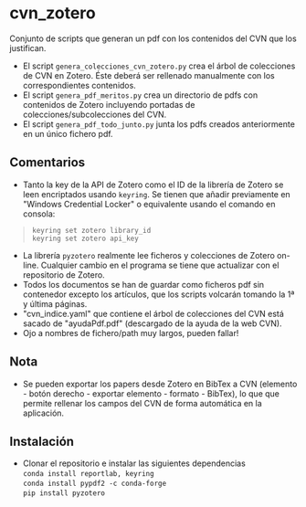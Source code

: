 # cvn_zotero
Conjunto de scripts que generan un pdf con los contenidos del CVN que los justifican.

* El script `genera_colecciones_cvn_zotero.py` crea el árbol de colecciones de CVN en Zotero. Éste deberá ser rellenado manualmente con los correspondientes contenidos.
* El script `genera_pdf_meritos.py` crea un directorio de pdfs con contenidos de Zotero incluyendo portadas de colecciones/subcolecciones del CVN.
* El script `genera_pdf_todo_junto.py` junta los pdfs creados anteriormente en un único fichero pdf.

## Comentarios
* Tanto la key de la API de Zotero como el ID de la librería de Zotero se leen encriptados usando `keyring`.
Se tienen que añadir previamente en "Windows Credential Locker" o equivalente usando el comando en consola:
> `keyring set zotero library_id`  
> `keyring set zotero api_key`
* La librería `pyzotero` realmente lee ficheros y colecciones de Zotero on-line. Cualquier cambio en el programa se tiene que actualizar con el repositorio de Zotero.
* Todos los documentos se han de guardar como ficheros pdf sin contenedor excepto los artículos, que los scripts volcarán tomando la 1ª y última páginas.
* "cvn_indice.yaml" que contiene el árbol de colecciones del CVN está sacado de "ayudaPdf.pdf" (descargado de la ayuda de la web CVN).
* Ojo a nombres de fichero/path muy largos, pueden fallar!

## Nota
* Se pueden exportar los papers desde Zotero en BibTex a CVN (elemento - botón derecho - exportar elemento - formato - BibTex), lo que que permite rellenar los campos del CVN de forma automática en la aplicación.

## Instalación
* Clonar el repositorio e instalar las siguientes dependencias  
`conda install reportlab, keyring`  
`conda install pypdf2 -c conda-forge`  
`pip install pyzotero`
